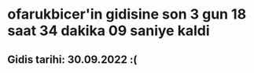 # ofarukbicer'in gidisine son 3 gun 18 saat 34 dakika 09 saniye kaldi

## Gidis tarihi: 30.09.2022 :(